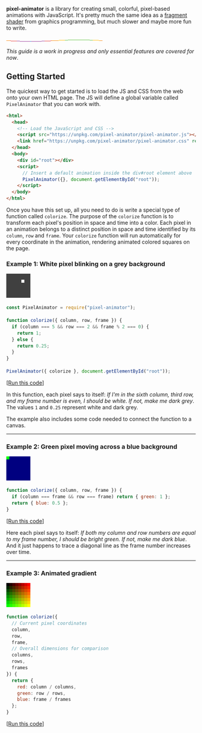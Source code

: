 **pixel-animator** is a library for creating small, colorful, pixel-based animations with JavaScript. It's pretty much the same idea as a [fragment shader](https://en.wikipedia.org/wiki/Shader#Pixel_shaders) from graphics programming, but much slower and maybe more fun to write.

![Rainbow sine wave 256×5×16](examples/1567268372138.gif)

_This guide is a work in progress and only essential features are covered for now_.

## Getting Started

The quickest way to get started is to load the JS and CSS from the web onto your own HTML page. The JS will define a global variable called `PixelAnimator` that you can work with.

```html
<html>
  <head>
    <!-- Load the JavaScript and CSS -->
    <script src="https://unpkg.com/pixel-animator/pixel-animator.js"></script>
    <link href="https://unpkg.com/pixel-animator/pixel-animator.css" rel="stylesheet" />
  </head>
  <body>
    <div id="root"></div>
    <script>
      // Insert a default animation inside the div#root element above
      PixelAnimator({}, document.getElementById("root"));
    </script>
  </body>
</html>
```

Once you have this set up, all you need to do is write a special type of function called `colorize`. The purpose of the `colorize` function is to transform each pixel's position in space and time into a color. Each pixel in an animation belongs to a distinct position in space and time identified by its `column`, `row` and `frame`. Your `colorize` function will run automatically for every coordinate in the animation, rendering animated colored squares on the page.

### Example 1: White pixel blinking on a grey background

![White pixel blinking on a grey background 8×8×2](examples/1566165863155.gif)

```javascript
const PixelAnimator = require("pixel-animator");

function colorize({ column, row, frame }) {
  if (column === 5 && row === 2 && frame % 2 === 0) {
    return 1;
  } else {
    return 0.25;
  }
}

PixelAnimator({ colorize }, document.getElementById("root"));
```

[[Run this code](https://codesandbox.io/s/bright-green-dot-blinking-on-a-dark-blue-background-9dwjg)]

In this function, each pixel says to itself: _If I'm in the sixth column, third row, and my frame number is even, I should be white. If not, make me dark grey_. The values `1` and `0.25` represent white and dark grey.

The example also includes some code needed to connect the function to a canvas.

---

### Example 2: Green pixel moving across a blue background

![Green pixel moving across a blue background 8×8×8](examples/1566159876842.gif)

```javascript
function colorize({ column, row, frame }) {
  if (column === frame && row === frame) return { green: 1 };
  return { blue: 0.5 };
}
```

[[Run this code](https://codesandbox.io/s/green-dot-moving-on-a-diagonal-path-v6gpt)]

Here each pixel says to itself: _If both my column and row numbers are equal to my frame number, I should be bright green. If not, make me dark blue_. And it just happens to trace a diagonal line as the frame number increases over time.

---

### Example 3: Animated gradient

![Animated Gradient 8×8×8](examples/1566072376597.gif)

```javascript
function colorize({
  // Current pixel coordinates
  column,
  row,
  frame,
  // Overall dimensions for comparison
  columns,
  rows,
  frames
}) {
  return {
    red: column / columns,
    green: row / rows,
    blue: frame / frames
  };
}
```

[[Run this code](https://codesandbox.io/s/example-animated-gradient-c0gnl)]
